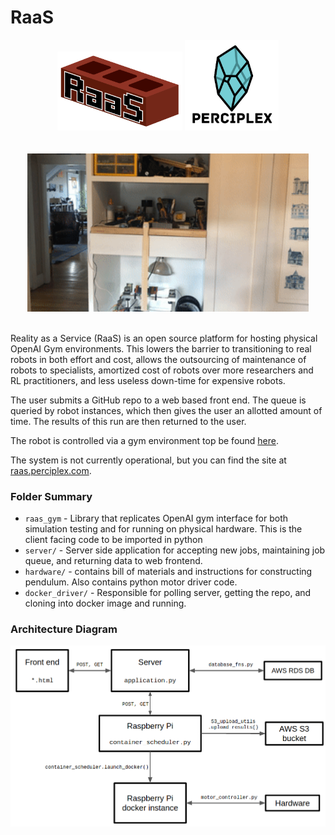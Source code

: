 # RaaS

<div align="center">
<img src="server/static/logo.png" alt="Your image title" width="200"/>

<img src="server/static/pplex_logo_wordmark.png" alt="Your image title" width="150"/>
</div>
<br/>
<br/>
<div align="center">
<img src="misc/swingup.gif" alt="Your image title" width="450"/>
</div>
<br/>

Reality as a Service (RaaS) is an open source platform for hosting physical OpenAI Gym environments. This lowers the barrier to transitioning to real robots in both effort and cost, allows the outsourcing of maintenance of robots to specialists, amortized cost of robots over more researchers and RL practitioners, and less useless down-time for expensive robots.

The user submits a GitHub repo to a web based front end. The queue is queried by robot instances, which then gives the user an allotted amount of time. The results of this run are then returned to the user.

The robot is controlled via a gym environment top be found [here](https://github.com/perciplex/raas-envs).

The system is not currently operational, but you can find the site at [raas.perciplex.com](http://raas.perciplex.com).

### Folder Summary

- `raas_gym` - Library that replicates OpenAI gym interface for both simulation testing and for running on physical hardware. This is the client facing code to be imported in python
- `server/` - Server side application for accepting new jobs, maintaining job queue, and returning data to web frontend.
- `hardware/` - contains bill of materials and instructions for constructing pendulum. Also contains python motor driver code.
- `docker_driver/` - Responsible for polling server, getting the repo, and cloning into docker image and running.

### Architecture Diagram

<img src="misc/block_diagram.png"/>
